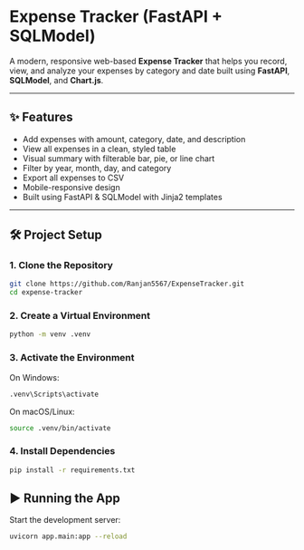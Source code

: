 # Expense Tracker (FastAPI + SQLModel)

A modern, responsive web-based **Expense Tracker** that helps you record, view, and analyze your expenses by category and date built using **FastAPI**, **SQLModel**, and **Chart.js**.

---

## ✨ Features

- Add expenses with amount, category, date, and description
- View all expenses in a clean, styled table
- Visual summary with filterable bar, pie, or line chart
- Filter by year, month, day, and category
- Export all expenses to CSV
- Mobile-responsive design
- Built using FastAPI & SQLModel with Jinja2 templates

---

## 🛠 Project Setup

### 1. Clone the Repository

```bash
git clone https://github.com/Ranjan5567/ExpenseTracker.git
cd expense-tracker
```

### 2. Create a Virtual Environment

```bash
python -m venv .venv
```

### 3. Activate the Environment

On Windows:

```bash
.venv\Scripts\activate
```

On macOS/Linux:

```bash
source .venv/bin/activate
```

### 4. Install Dependencies

```bash
pip install -r requirements.txt

```

## ▶️ Running the App

Start the development server:

```bash
uvicorn app.main:app --reload
```
